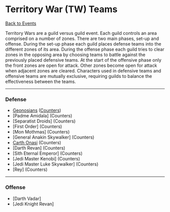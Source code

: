 # Territory War (TW) Teams

[Back to Events](../README.md)

Territory Wars are a guild versus guild event. Each guild controls an area 
comprised on a number of zones. There are two main phases, set-up and 
offense. During the set-up phase each guild places defense teams into the 
different zones of its area. During the offense phase each guild tries to clear 
zones in the opposing area by choosing teams to battle against the 
previously placed defensive teams. At the start of the offensive phase only 
the front zones are open for attack. Other zones become open for attack when 
adjacent zones are cleared. Characters used in defensive teams and offensive 
teams are mutually exclusive, requiring guilds to balance the 
effectiveness between the teams.

---

### Defense
  - [Geonosians](../Teams/Geos.md#territory-war-defense) ([Counters](../Teams/Geos.md#counters))
  - [Padme Amidala] (Counters)
  - [Separatist Droids] (Counters)
  - [First Order] (Counters)
  - [Mon Mothmas] (Counters)
  - [General Anakin Skywalker] (Counters)
  - [Carth Onasi](../Teams/Old%20Republic.md#territory-war-defense) (Counters)
  - [Darth Revan] (Counters)
  - [Sith Eternal Emperor] (Counters)
  - [Jedi Master Kenobi] (Counters)
  - [Jedi Master Luke Skywalker] (Counters)
  - [Rey] (Counters)

---

### Offense
  - [Darth Vadar]
  - [Jedi Knight Revan]

